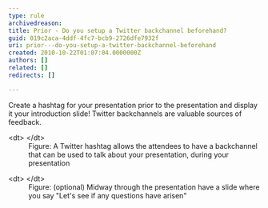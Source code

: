 ```yaml
---
type: rule
archivedreason: 
title: Prior - Do you setup a Twitter backchannel beforehand?
guid: 019c2aca-4ddf-4fc7-bcb9-2726dfe7932f
uri: prior---do-you-setup-a-twitter-backchannel-beforehand
created: 2010-10-22T01:07:04.0000000Z
authors: []
related: []
redirects: []

---
```


Create a hashtag for your presentation prior to the presentation and display it your introduction slide! Twitter backchannels are valuable sources of feedback.  
<!--endintro-->
<dl class="image">    &lt;dt&gt;<img src="PPTwit.jpg" alt=""> &lt;/dt&gt;
    <dd>Figure: A Twitter hashtag allows the attendees to have a backchannel that can be used to talk about your presentation, during your presentation</dd></dl><dl class="image">    &lt;dt&gt;<img src="PPTwit2.jpg" alt=""> &lt;/dt&gt;
    <dd>Figure: (optional) Midway through the presentation have a slide where you say "Let's see if any questions have arisen"</dd></dl>
